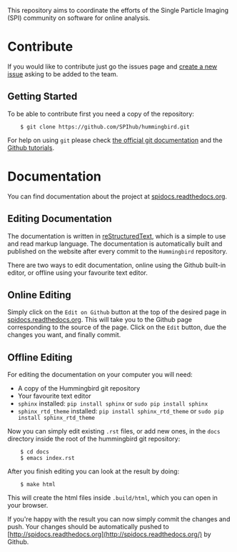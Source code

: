 This repository aims to coordinate the efforts of the Single Particle Imaging (SPI) community on software for online analysis.

# Contribute

If you would like to contribute just go the issues page and [create a
new issue](https://github.com/SPIhub/hummingbird/issues/new) asking to be added to the team.

## Getting Started

To be able to contribute first you need a copy of the repository:

```
    $ git clone https://github.com/SPIhub/hummingbird.git
```

For help on using ```git``` please check [the official git documentation](http://git-scm.com/doc)
and the [Github tutorials](https://help.github.com/).

# Documentation

You can find documentation about the project at [spidocs.readthedocs.org](http://spidocs.readthedocs.org).

## Editing Documentation

The documentation is written in [reStructuredText](http://sphinx-doc.org/rest.html), which is a simple
to use and read markup language. The documentation is automatically built and published on the website after every commit to the ```Hummingbird``` repository.

There are two ways to edit documentation, online using the Github
built-in editor, or offline using your favourite text editor.

## Online Editing

Simply click on the ```Edit on Github``` button at the top of the
desired page in [spidocs.readthedocs.org](http://spidocs.readthedocs.org). This will
take you to the Github page corresponding to the source of the page.
Click on the ```Edit``` button, due the changes you want, and finally
commit.

## Offline Editing

For editing the documentation on your computer you will need:

-  A copy of the Hummingbird git repository
-  Your favourite text editor
-  ```sphinx``` installed: ```pip install sphinx``` or
   ```sudo pip install sphinx```
-  ```sphinx_rtd_theme``` installed: ```pip install sphinx_rtd_theme``` or
   ```sudo pip install sphinx_rtd_theme```

Now you can simply edit existing ```.rst``` files, or add new ones, in the
```docs``` directory inside the root of the hummingbird git repository:

```
    $ cd docs
    $ emacs index.rst
```

After you finish editing you can look at the result by doing:

```
    $ make html
```

This will create the html files inside ```.build/html```, which you can
open in your browser.

If you're happy with the result you can now simply commit the changes
and push. Your changes should be automatically pushed to [http://spidocs.readthedocs.org](http://spidocs.readthedocs.org/) by Github.
